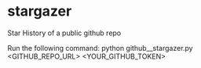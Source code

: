 # stargazer
Star History of a public github repo

Run the following command:
python github__stargazer.py <GITHUB_REPO_URL> <YOUR_GITHUB_TOKEN>
